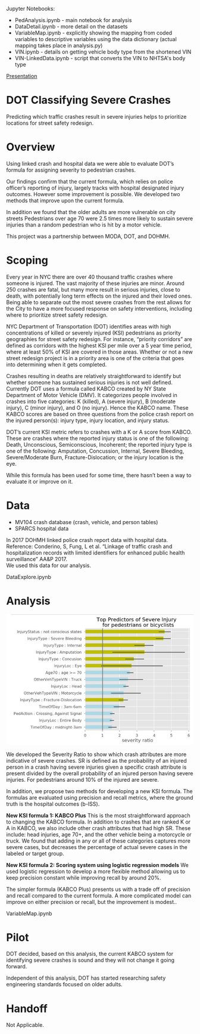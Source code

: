 Jupyter Notebooks:

* PedAnalysis.ipynb - main notebook for analysis
* DataDetail.ipynb - more detail on the datasets
* VariableMap.ipynb - explicitly showing the mapping from coded variables to descriptive variables using the data dictionary (actual mapping takes place in analysis.py)
* VIN.ipynb - details on getting vehicle body type from the shortened VIN
* VIN-LinkedData.ipynb - script that converts the VIN to NHTSA's body type

[Presentation](https://docs.google.com/presentation/d/10jSJB2S1bgb-1O6iJZV3ERY3E3v33EOW5WoPlB-XZ5Y/edit?usp=sharing)


# DOT Classifying Severe Crashes
Predicting which traffic crashes result in severe injuries helps to prioritize locations for street safety redesign.

# Overview
Using linked crash and hospital data we were able to evaluate DOT’s formula for assigning severity to pedestrian crashes. 

Our findings confirm that the current formula, which relies on police officer’s reporting of injury, largely tracks with hospital designated injury outcomes. However some improvement is possible. We developed two methods that improve upon the current formula.

In addition we found that the older adults are more vulnerable on city streets Pedestrians over age 70 were 2.5 times more likely to sustain severe injuries than a random pedestrian who is hit by a motor vehicle. 

This project was a partnership between MODA, DOT, and DOHMH. 

# Scoping
Every year in NYC there are over 40 thousand traffic crashes where someone is injured. The vast majority of these injuries are minor. Around 250 crashes are fatal, but many more result in serious injuries, close to death, with potentially long term effects on the injured and their loved ones. Being able to separate out the most severe crashes from the rest allows for the City to have a more focused response on safety interventions, including where to prioritize street safety redesign.

NYC Department of Transportation (DOT) identifies areas with high concentrations of killed or severely injured (KSI) pedestrians as priority geographies for street safety redesign. For instance, “priority corridors” are defined as corridors with the highest KSI per mile over a 5 year time period, where at least 50% of KSI are covered in those areas. Whether or not a new street redesign project is in a priority area is one of the criteria that goes into determining when it gets completed.

Crashes resulting in deaths are relatively straightforward to identify but whether someone has sustained serious injuries is not well defined. Currently DOT uses a formula called KABCO created by NY State Department of Motor Vehicle (DMV). It categorizes people involved in crashes into five categories: K (killed), A (severe injury), B (moderate injury), C (minor injury), and O (no injury). Hence the KABCO name. These KABCO scores are based on three questions from the police crash report on the injured person(s): injury type, injury location, and injury status.

DOT’s current KSI metric refers to crashes with a K or A score from KABCO. These are crashes where the reported injury status is one of the following: Death, Unconscious, Semiconscious, Incoherent; the reported injury type is one of the following: Amputation, Concussion, Internal, Severe Bleeding, Severe/Moderate Burn, Fracture-Dislocation; or the injury location is the eye. 

While this formula has been used for some time, there hasn’t been a way to evaluate it or improve on it.

# Data 

* MV104 crash database (crash, vehicle, and person tables)
* SPARCS hospital data

In 2017 DOHMH linked police crash report data with hospital data. Reference: Conderino, S, Fung, L  et al. “Linkage of traffic crash and hospitalization records with limited identifiers for enhanced public health surveillance” AA&P 2017.   
We used this data for our analysis.

DataExplore.ipynb


# Analysis

![Data Flow](img/SeverityRatio.jpg)

We developed the Severity Ratio to show which crash attributes are more indicative of severe crashes. SR is defined as the probability of an injured person in a crash having severe injuries given a specific crash attribute is present divided by the overall probability of an injured person having severe injuries. For pedestrians around 10% of the injured are severe. 

In addition, we propose two methods for developing a new KSI formula. The formulas are evaluated using precision and recall metrics, where the ground truth is the hospital outcomes (b-ISS). 

**New KSI formula 1: KABCO Plus**
This is the most straightforward approach to changing the KABCO formula. In addition to crashes that are ranked K or A in KABCO, we also include other crash attributes that had high SR. These include: head injuries, age 70+, and the other vehicle being a motorcycle or truck. We found that adding in any or all of these categories captures more severe cases, but decreases the percentage of actual severe cases in the labeled or target group. 

**New KSI formula 2: Scoring system using logistic regression models**
We used logistic regression to develop a more flexible method allowing us to keep precision constant while improving recall by around 20%.

The simpler formula (KABCO Plus) presents us with a trade off of precision and recall compared to the current formula. A more complicated model can improve on either precision or recall, but the improvement is modest.. 

VariableMap.ipynb

# Pilot
DOT decided, based on this analysis, the current KABCO system for identifying severe crashes is sound and they will not change it going forward. 

Independent of this analysis, DOT has started researching safety engineering standards focused on older adults. 

# Handoff
Not Applicable.
